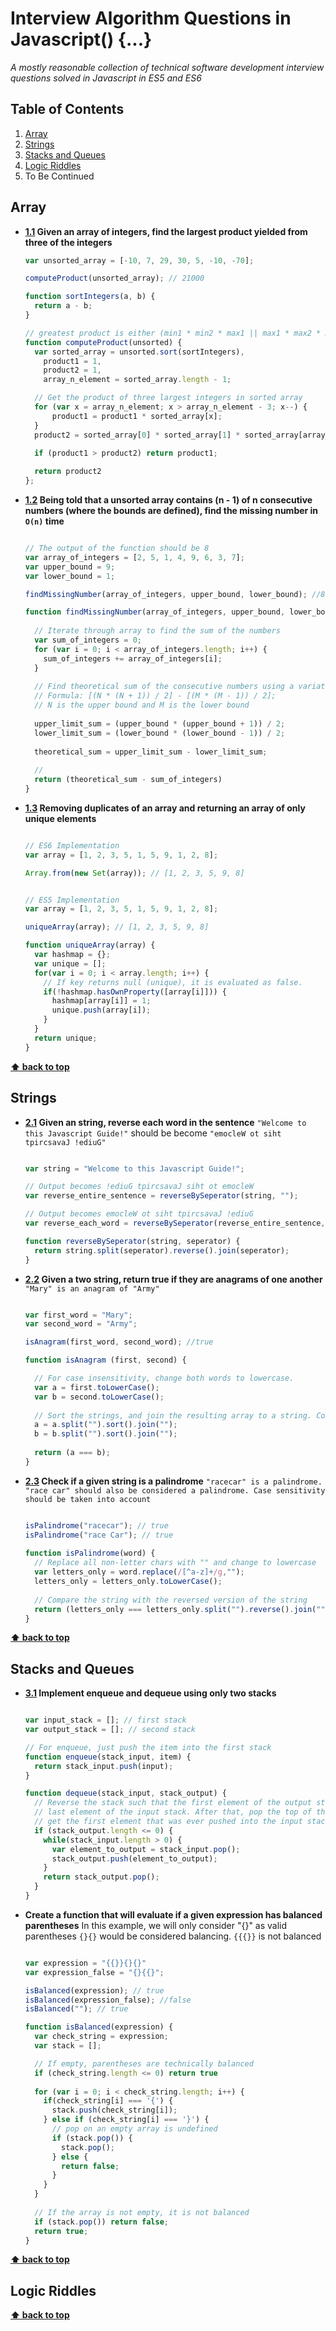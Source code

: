 # Interview Algorithm Questions in Javascript() {...}
*A mostly reasonable collection of technical software development interview questions solved in Javascript in ES5 and ES6*

## Table of Contents
1. [Array](#array)
1. [Strings](#strings)
1. [Stacks and Queues](#stacks-and-queues)
1. [Logic Riddles](#logic-riddles)
1. To Be Continued 

## Array
<a name="array--product"></a><a name="1.1"></a>
- **[1.1](#array--product) Given an array of integers, find the largest product yielded from three of the integers**
  ```javascript
  var unsorted_array = [-10, 7, 29, 30, 5, -10, -70];

  computeProduct(unsorted_array); // 21000

  function sortIntegers(a, b) {
    return a - b;
  }

  // greatest product is either (min1 * min2 * max1 || max1 * max2 * max3)
  function computeProduct(unsorted) {
    var sorted_array = unsorted.sort(sortIntegers),
      product1 = 1,
      product2 = 1,
      array_n_element = sorted_array.length - 1;

    // Get the product of three largest integers in sorted array
    for (var x = array_n_element; x > array_n_element - 3; x--) {
        product1 = product1 * sorted_array[x];
    }
    product2 = sorted_array[0] * sorted_array[1] * sorted_array[array_n_element];

    if (product1 > product2) return product1;
    
    return product2
  };
  ```
<a name="array--consecutive--sum"></a><a name="1.2"></a>
- **[1.2](#array--consecutive--sum) Being told that a unsorted array contains (n - 1) of n consecutive numbers (where the bounds are defined), find the missing number in `O(n)` time**  
  ```javascript
  
  // The output of the function should be 8
  var array_of_integers = [2, 5, 1, 4, 9, 6, 3, 7];
  var upper_bound = 9;
  var lower_bound = 1;
  
  findMissingNumber(array_of_integers, upper_bound, lower_bound); //8
  
  function findMissingNumber(array_of_integers, upper_bound, lower_bound) {
    
    // Iterate through array to find the sum of the numbers
    var sum_of_integers = 0;
    for (var i = 0; i < array_of_integers.length; i++) {
      sum_of_integers += array_of_integers[i];
    }
    
    // Find theoretical sum of the consecutive numbers using a variation of Gauss Sum. 
    // Formula: [(N * (N + 1)) / 2] - [(M * (M - 1)) / 2]; 
    // N is the upper bound and M is the lower bound
    
    upper_limit_sum = (upper_bound * (upper_bound + 1)) / 2;
    lower_limit_sum = (lower_bound * (lower_bound - 1)) / 2;
    
    theoretical_sum = upper_limit_sum - lower_limit_sum;
    
    // 
    return (theoretical_sum - sum_of_integers)
  }
  ```
<a name="array--unique"></a><a name="1.3"></a>
- **[1.3](#array--unique) Removing duplicates of an array and returning an array of only unique elements**
  ```javascript

  // ES6 Implementation
  var array = [1, 2, 3, 5, 1, 5, 9, 1, 2, 8];

  Array.from(new Set(array)); // [1, 2, 3, 5, 9, 8]


  // ES5 Implementation
  var array = [1, 2, 3, 5, 1, 5, 9, 1, 2, 8];

  uniqueArray(array); // [1, 2, 3, 5, 9, 8]

  function uniqueArray(array) {
    var hashmap = {};
    var unique = [];
    for(var i = 0; i < array.length; i++) {
      // If key returns null (unique), it is evaluated as false. 
      if(!hashmap.hasOwnProperty([array[i]])) {
        hashmap[array[i]] = 1;
        unique.push(array[i]);
      }
    }
    return unique;
  }
  ```
**[⬆ back to top](#table-of-contents)**

## Strings
<a name="string--reverse"></a><a name="2.1"></a>
- **[2.1](#string--reverse) Given an string, reverse each word in the sentence**
  `"Welcome to this Javascript Guide!"` should be become `"emocleW ot siht tpircsavaJ !ediuG"`
  ```javascript
  
  var string = "Welcome to this Javascript Guide!";
  
  // Output becomes !ediuG tpircsavaJ siht ot emocleW 
  var reverse_entire_sentence = reverseBySeperator(string, "");
  
  // Output becomes emocleW ot siht tpircsavaJ !ediuG
  var reverse_each_word = reverseBySeperator(reverse_entire_sentence, " ");
  
  function reverseBySeperator(string, seperator) {
    return string.split(seperator).reverse().join(seperator);
  }
  ```
<a name="string--anagram"></a><a name="2.2"></a>
- **[2.2](#string--anagram) Given a two string, return true if they are anagrams of one another**
  `"Mary" is an anagram of "Army"`
  ``` javascript
  
  var first_word = "Mary";
  var second_word = "Army";
  
  isAnagram(first_word, second_word); //true
  
  function isAnagram (first, second) {
  
    // For case insensitivity, change both words to lowercase.
    var a = first.toLowerCase();
    var b = second.toLowerCase();
    
    // Sort the strings, and join the resulting array to a string. Compare the results
    a = a.split("").sort().join("");
    b = b.split("").sort().join("");
    
    return (a === b);
  }
  ```
<a name="string--palindrome"></a><a name="2.3"></a>
- **[2.3](#string--palindrome) Check if a given string is a palindrome**
  `"racecar" is a palindrome. "race car" should also be considered a palindrome. Case sensitivity should be taken into account`
  ```javascript

  isPalindrome("racecar"); // true
  isPalindrome("race Car"); // true
    
  function isPalindrome(word) {
    // Replace all non-letter chars with "" and change to lowercase
    var letters_only = word.replace(/[^a-z]+/g,"");
    letters_only = letters_only.toLowerCase();
    
    // Compare the string with the reversed version of the string
    return (letters_only === letters_only.split("").reverse().join(""));
  }
  ```
**[⬆ back to top](#table-of-contents)**

## Stacks and Queues

<a name="stack-queue--stack-as-queue"></a><a name="3.1"></a>
- **[3.1](#stack-queue--stack-as-queue) Implement enqueue and dequeue using only two stacks**
  ```javascript
  
  var input_stack = []; // first stack
  var output_stack = []; // second stack
  
  // For enqueue, just push the item into the first stack
  function enqueue(stack_input, item) {
    return stack_input.push(input);
  }
  
  function dequeue(stack_input, stack_output) {
    // Reverse the stack such that the first element of the output stack is the
    // last element of the input stack. After that, pop the top of the output to 
    // get the first element that was ever pushed into the input stack
    if (stack_output.length <= 0) {
      while(stack_input.length > 0) {
        var element_to_output = stack_input.pop();
        stack_output.push(element_to_output);
      }
      return stack_output.pop();
    }
  }
  ```
<a name="stack-queue--parentheses-balancing"></a><a name="3.2"></a>
- **Create a function that will evaluate if a given expression has balanced parentheses**
  In this example, we will only consider "{}" as valid parentheses
  `{}{}` would be considered balancing. `{{{}}` is not balanced
  ```javascript

  var expression = "{{}}{}{}"
  var expression_false = "{}{{}";
  
  isBalanced(expression); // true
  isBalanced(expression_false); //false
  isBalanced(""); // true

  function isBalanced(expression) {
    var check_string = expression;
    var stack = [];

    // If empty, parentheses are technically balanced
    if (check_string.length <= 0) return true
  	
    for (var i = 0; i < check_string.length; i++) {
      if(check_string[i] === '{') {
        stack.push(check_string[i]);
      } else if (check_string[i] === '}') {
        // pop on an empty array is undefined
        if (stack.pop()) {
          stack.pop();
        } else {
          return false;
        }
      }
    }
    
    // If the array is not empty, it is not balanced
    if (stack.pop()) return false;
    return true;
  }
  ```
**[⬆ back to top](#table-of-contents)**

## Logic Riddles


**[⬆ back to top](#table-of-contents)**
